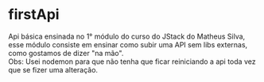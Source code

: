 # firstApi
Api básica ensinada no 1° módulo do curso do JStack do Matheus Silva, esse módulo consiste em ensinar como subir uma API sem libs externas, como gostamos de dizer "na mão". <br/>
Obs: Usei nodemon para que não tenha que ficar reiniciando a api toda vez que se fizer uma alteração.
